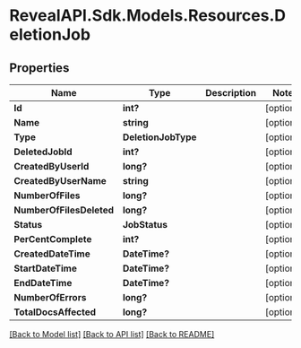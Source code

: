 # RevealAPI.Sdk.Models.Resources.DeletionJob
## Properties

Name | Type | Description | Notes
------------ | ------------- | ------------- | -------------
**Id** | **int?** |  | [optional] 
**Name** | **string** |  | [optional] 
**Type** | **DeletionJobType** |  | [optional] 
**DeletedJobId** | **int?** |  | [optional] 
**CreatedByUserId** | **long?** |  | [optional] 
**CreatedByUserName** | **string** |  | [optional] 
**NumberOfFiles** | **long?** |  | [optional] 
**NumberOfFilesDeleted** | **long?** |  | [optional] 
**Status** | **JobStatus** |  | [optional] 
**PerCentComplete** | **int?** |  | [optional] 
**CreatedDateTime** | **DateTime?** |  | [optional] 
**StartDateTime** | **DateTime?** |  | [optional] 
**EndDateTime** | **DateTime?** |  | [optional] 
**NumberOfErrors** | **long?** |  | [optional] 
**TotalDocsAffected** | **long?** |  | [optional] 

[[Back to Model list]](../README.md#documentation-for-models) [[Back to API list]](../README.md#documentation-for-api-endpoints) [[Back to README]](../README.md)

